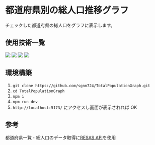 # 都道府県別の総人口推移グラフ
チェックした都道府県の総人口をグラフに表示します。

## 使用技術一覧
<img src="https://img.shields.io/badge/-Vue.js-d3d3d3.svg?logo=vue.js&style=for-the-badge"> <img src="https://img.shields.io/badge/-Node.js-d3d3d3.svg?logo=node.js&style=for-the-badge"> <img src="https://img.shields.io/badge/-Javascript-d3d3d3.svg?logo=javascript&style=for-the-badge"> <img src="https://img.shields.io/badge/-Vite-d3d3d3.svg?logo=vite&style=for-the-badge">

## 環境構築

1. `git clone https://github.com/sgnn724/TotalPopulationGraph.git` 
2. `cd TotalPopulationGraph`
3. `npm i`
4. `npm run dev`
5. `http://localhost:5173/` にアクセスし画面が表示されれば OK

## 参考
都道府県一覧・総人口のデータ取得に[RESAS API](https://opendata.resas-portal.go.jp/)を使用
